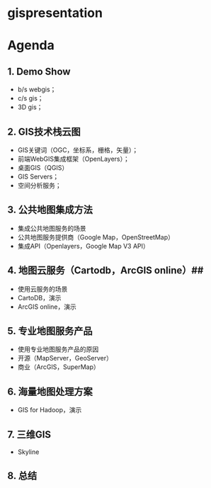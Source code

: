 gispresentation
===============

# Agenda #

## 1. Demo Show ##
- b/s webgis；
- c/s gis；
- 3D gis；

## 2. GIS技术栈云图 ##
- GIS关键词（OGC，坐标系，栅格，矢量）；
- 前端WebGIS集成框架（OpenLayers）；
- 桌面GIS（QGIS）
- GIS Servers；
- 空间分析服务；

## 3. 公共地图集成方法 ##
- 集成公共地图服务的场景
- 公共地图服务提供商（Google Map，OpenStreetMap）
- 集成API（Openlayers，Google Map V3 API）

## 4. 地图云服务（Cartodb，ArcGIS online）##
- 使用云服务的场景
- CartoDB，演示
- ArcGIS online，演示

## 5. 专业地图服务产品 ##
- 使用专业地图服务产品的原因
- 开源（MapServer，GeoServer）
- 商业（ArcGIS，SuperMap）

## 6. 海量地图处理方案 ##
- GIS for Hadoop，演示

## 7. 三维GIS ##
- Skyline

## 8. 总结 ##
